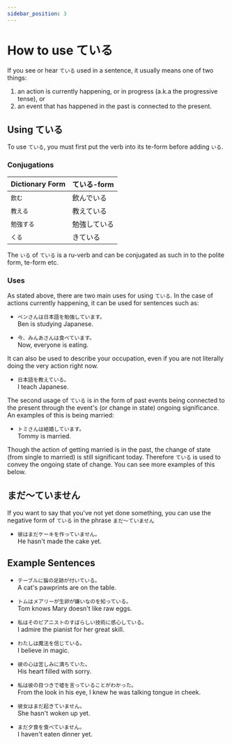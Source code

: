```yaml
---
sidebar_position: 3
---
```


# How to use ている

If you see or hear `ている` used in a sentence, it usually means one of two things:

1. an action is currently happening, or in progress (a.k.a the progressive tense), or
2. an event that has happened in the past is connected to the present.

## Using ている

To use `ている`, you must first put the verb into its te-form before adding `いる`.

### Conjugations

|Dictionary Form|ている-form|
|:--|:--|
|``飲む``|飲んでいる|  
|``教える``|教えている|
|``勉強する``|勉強している|
|``くる``|きている|

The `いる` of `ている` is a ru-verb and can be conjugated as such in to the polite form, te-form etc.

### Uses

As stated above, there are two main uses for using `ている`. In the case of actions currently happening, it can be used for sentences such as:

- ``ベンさんは日本語を勉強しています。``  
  Ben is studying Japanese.

- ``今、みんあさんは食べています。``  
  Now, everyone is eating.

It can also be used to describe your occupation, even if you are not literally doing the very action right now.

- ``日本語を教えている。``  
  I teach Japanese.

The second usage of `ている` is in the form of past events being connected to the present through the event's (or change in state) ongoing significance. An examples of this is being married:

- ``トミさんは結婚しています。``  
  Tommy is married.

Though the action of getting married is in the past, the change of state (from single to married) is still significant today. Therefore `ている` is used to convey the ongoing state of change. You can see more examples of this below.

## まだ〜ていません

If you want to say that you've not yet done something, you can use the negative form of `ている` in the phrase `まだ〜ていません`

- ``彼はまだケーキを作っていません。``  
  He hasn't made the cake yet.

## Example Sentences

- ``テーブルに猫の足跡が付いている。``  
  A cat's pawprints are on the table.

- ``トムはメアリーが生卵が嫌いなのを知っている。``  
  Tom knows Mary doesn't like raw eggs.

- ``私はそのピアニストのすばらしい技術に感心している。``  
  I admire the pianist for her great skill.

- ``わたしは魔法を信じている。``  
  I believe in magic.

- ``彼の心は苦しみに満ちていた。``  
  His heart filled with sorry.

- ``私は彼の目つきで嘘を言っていることがわかった。``  
  From the look in his eye, I knew he was talking tongue in cheek.

- ``彼女はまだ起きていません。``  
  She hasn't woken up yet.

- ``まだ夕食を食べていません。``  
  I haven't eaten dinner yet.
